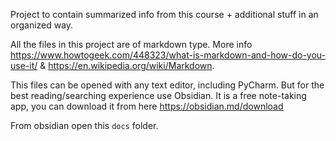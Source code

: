Project to contain summarized info from this course + additional stuff in an organized way.

All the files in this project are of markdown type. More info https://www.howtogeek.com/448323/what-is-markdown-and-how-do-you-use-it/ & https://en.wikipedia.org/wiki/Markdown.

This files can be opened with any text editor, including PyCharm. 
But for the best reading/searching experience use Obsidian. It is a free note-taking app, you can download it from here https://obsidian.md/download

From obsidian open this `docs` folder.